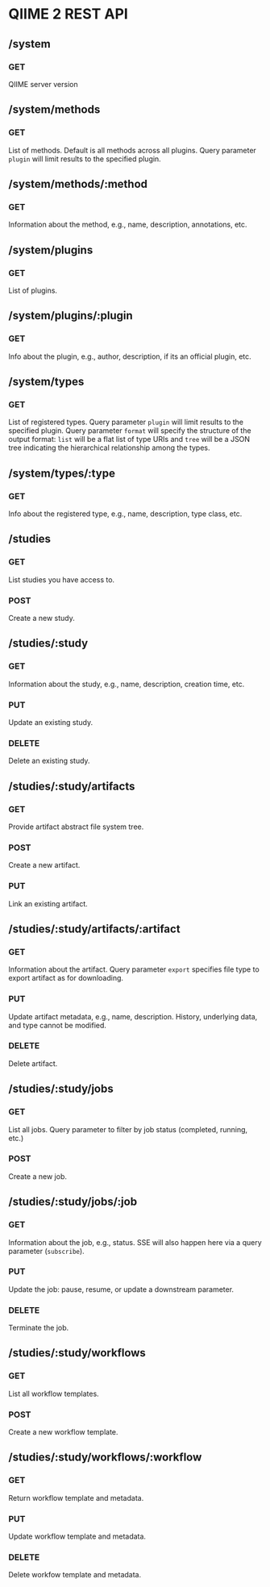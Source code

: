 # QIIME 2 REST API

## /system

### GET
QIIME server version

## /system/methods

### GET
List of methods. Default is all methods across all plugins. Query parameter ``plugin`` will limit results to the specified plugin.

## /system/methods/:method

### GET
Information about the method, e.g., name, description, annotations, etc.

## /system/plugins

### GET
List of plugins.

## /system/plugins/:plugin

### GET
Info about the plugin, e.g., author, description, if its an official plugin, etc.

## /system/types

### GET
List of registered types. Query parameter ``plugin`` will limit results to the specified plugin. Query parameter ``format`` will specify the structure of the output format: ``list`` will be a flat list of type URIs and ``tree`` will be a JSON tree indicating the hierarchical relationship among the types.

## /system/types/:type

### GET
Info about the registered type, e.g., name, description, type class, etc.

## /studies

### GET
List studies you have access to.

### POST
Create a new study.

## /studies/:study

### GET
Information about the study, e.g., name, description, creation time, etc.

### PUT
Update an existing study.

### DELETE
Delete an existing study.

## /studies/:study/artifacts

### GET
Provide artifact abstract file system tree.

### POST
Create a new artifact.

### PUT
Link an existing artifact.

## /studies/:study/artifacts/:artifact

### GET
Information about the artifact. Query parameter ``export`` specifies
file type to export artifact as for downloading.

### PUT
Update artifact metadata, e.g., name, description. History, underlying data, and
type cannot be modified.

### DELETE
Delete artifact.

## /studies/:study/jobs

### GET
List all jobs. Query parameter to filter by job status (completed, running,
etc.)

### POST
Create a new job.

## /studies/:study/jobs/:job

### GET
Information about the job, e.g., status. SSE will also happen here via a query
parameter (``subscribe``).

### PUT
Update the job: pause, resume, or update a downstream parameter.

### DELETE
Terminate the job.

## /studies/:study/workflows

### GET
List all workflow templates.

### POST
Create a new workflow template.

## /studies/:study/workflows/:workflow

### GET
Return workflow template and metadata.

### PUT
Update workflow template and metadata.

### DELETE
Delete workfow template and metadata.
